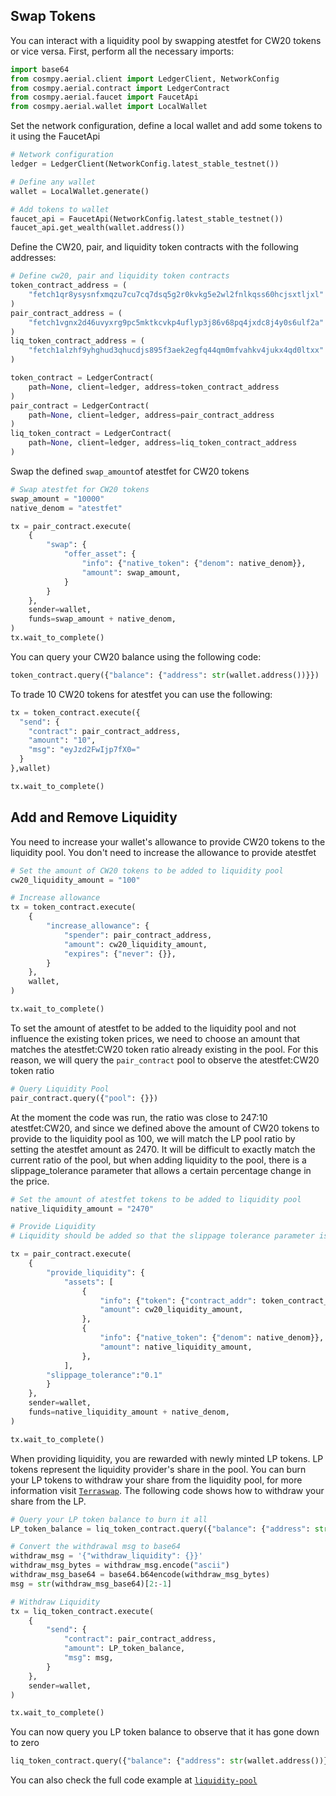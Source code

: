 ## Swap Tokens

You can interact with a liquidity pool by swapping atestfet for CW20 tokens or vice versa.
First, perform all the necessary imports:

```python
import base64
from cosmpy.aerial.client import LedgerClient, NetworkConfig
from cosmpy.aerial.contract import LedgerContract
from cosmpy.aerial.faucet import FaucetApi
from cosmpy.aerial.wallet import LocalWallet
```
Set the network configuration, define a local wallet and add some tokens to it using the FaucetApi

```python
# Network configuration
ledger = LedgerClient(NetworkConfig.latest_stable_testnet())

# Define any wallet
wallet = LocalWallet.generate()

# Add tokens to wallet
faucet_api = FaucetApi(NetworkConfig.latest_stable_testnet())
faucet_api.get_wealth(wallet.address())
```
Define the CW20, pair, and liquidity token contracts with the following addresses:

```python
# Define cw20, pair and liquidity token contracts
token_contract_address = (
    "fetch1qr8ysysnfxmqzu7cu7cq7dsq5g2r0kvkg5e2wl2fnlkqss60hcjsxtljxl"
)
pair_contract_address = (
    "fetch1vgnx2d46uvyxrg9pc5mktkcvkp4uflyp3j86v68pq4jxdc8j4y0s6ulf2a"
)
liq_token_contract_address = (
    "fetch1alzhf9yhghud3qhucdjs895f3aek2egfq44qm0mfvahkv4jukx4qd0ltxx"
)

token_contract = LedgerContract(
    path=None, client=ledger, address=token_contract_address
)
pair_contract = LedgerContract(
    path=None, client=ledger, address=pair_contract_address
)
liq_token_contract = LedgerContract(
    path=None, client=ledger, address=liq_token_contract_address
)
```

Swap the defined `swap_amount`of atestfet for CW20 tokens

```python
# Swap atestfet for CW20 tokens
swap_amount = "10000"
native_denom = "atestfet"

tx = pair_contract.execute(
    {
        "swap": {
            "offer_asset": {
                "info": {"native_token": {"denom": native_denom}},
                "amount": swap_amount,
            }
        }
    },
    sender=wallet,
    funds=swap_amount + native_denom,
)
tx.wait_to_complete()
```

You can query your CW20 balance using the following code:

```python
token_contract.query({"balance": {"address": str(wallet.address())}})
```

To trade 10 CW20 tokens for atestfet you can use the following:

```python
tx = token_contract.execute({
  "send": {
    "contract": pair_contract_address,
    "amount": "10",
    "msg": "eyJzd2FwIjp7fX0="
  }
},wallet)

tx.wait_to_complete()
```
## Add and Remove Liquidity 

You need to increase your wallet's allowance to provide CW20 tokens to the liquidity pool. You don't need to increase the allowance to provide atestfet

```python
# Set the amount of CW20 tokens to be added to liquidity pool
cw20_liquidity_amount = "100"

# Increase allowance
tx = token_contract.execute(
    {
        "increase_allowance": {
            "spender": pair_contract_address,
            "amount": cw20_liquidity_amount,
            "expires": {"never": {}},
        }
    },
    wallet,
)

tx.wait_to_complete()
```
To set the amount of atestfet to be added to the liquidity pool and not influence the existing token prices, we need to choose an amount that matches the atestfet:CW20 token ratio already existing in the pool. For this reason, we will query the `pair_contract` pool to observe the atestfet:CW20 token ratio

```python
# Query Liquidity Pool
pair_contract.query({"pool": {}})
```

At the moment the code was run, the ratio was close to 247:10 atestfet:CW20, and since we defined above the amount of CW20 tokens to provide to the liquidity pool as 100, we will match the LP pool ratio by setting the atestfet amount as 2470. It will be difficult to exactly match the current ratio of the pool, but when adding liquidity to the pool, there is a slippage_tolerance parameter that allows a certain percentage change in the price.

```python
# Set the amount of atestfet tokens to be added to liquidity pool
native_liquidity_amount = "2470"

# Provide Liquidity
# Liquidity should be added so that the slippage tolerance parameter isn't exceeded

tx = pair_contract.execute(
    {
        "provide_liquidity": {
            "assets": [
                {
                    "info": {"token": {"contract_addr": token_contract_address}},
                    "amount": cw20_liquidity_amount,
                },
                {
                    "info": {"native_token": {"denom": native_denom}},
                    "amount": native_liquidity_amount,
                },
            ],
        "slippage_tolerance":"0.1"
        }
    },
    sender=wallet,
    funds=native_liquidity_amount + native_denom,
)

tx.wait_to_complete()
```

When providing liquidity, you are rewarded with newly minted LP tokens. LP tokens represent the liquidity provider's share in the pool. You can burn your LP tokens to withdraw your share from the liquidity pool, for more information visit [`Terraswap`](https://docs.terraswap.io/). The following code shows how to withdraw your share from the LP.

```python
# Query your LP token balance to burn it all
LP_token_balance = liq_token_contract.query({"balance": {"address": str(wallet.address())}})["balance"]

# Convert the withdrawal msg to base64
withdraw_msg = '{"withdraw_liquidity": {}}'
withdraw_msg_bytes = withdraw_msg.encode("ascii")
withdraw_msg_base64 = base64.b64encode(withdraw_msg_bytes)
msg = str(withdraw_msg_base64)[2:-1]

# Withdraw Liquidity
tx = liq_token_contract.execute(
    {
        "send": {
            "contract": pair_contract_address,
            "amount": LP_token_balance,
            "msg": msg,
        }
    },
    sender=wallet,
)

tx.wait_to_complete()
```

You can now query you LP token balance to observe that it has gone down to zero

```python
liq_token_contract.query({"balance": {"address": str(wallet.address())}})
```

You can also check the full code example at [`liquidity-pool`](https://github.com/fetchai/cosmpy/blob/main/examples/aerial_liquidity_pool.py)